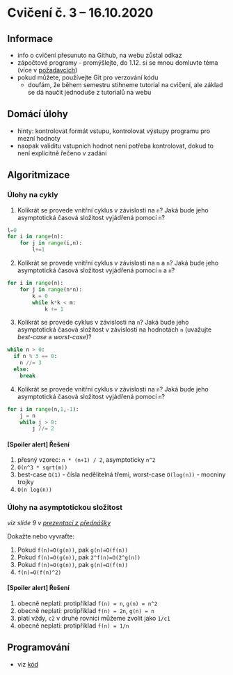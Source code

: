 # Cvičení č. 3 – 16.10.2020

## Informace
- info o cvičení přesunuto na Github, na webu zůstal odkaz
- zápočtové programy - promýšlejte, do 1.12. si se mnou domluvte téma (více v [požadavcích](../README.md))
- pokud můžete, používejte Git pro verzování kódu
  - doufám, že během semestru stihneme tutorial na cvičení, ale základ se dá naučit jednoduše z tutorialů na webu

## Domácí úlohy
- hinty: kontrolovat formát vstupu, kontrolovat výstupy programu pro mezní hodnoty
- naopak validitu vstupních hodnot není potřeba kontrolovat, dokud to není explicitně řečeno v zadání

## Algoritmizace
### Úlohy na cykly

1) Kolikrát se provede vnitřní cyklus v závislosti na `n`? Jaká bude jeho asymptotická časová složitost vyjádřená pomocí `n`?
```python
l=0
for i in range(n):
    for j in range(i,n):
        l+=1
```
2) Kolikrát se provede vnitřní cyklus v závislosti na `m` a `n`? Jaká bude jeho asymptotická časová složitost vyjádřená pomocí `m` a `n`?
```python
for i in range(n):
    for j in range(n*n):
        k = 0
        while k*k < m:
            k += 1
```
3) Kolikrát se provede cyklus v závislosti na `n`? Jaká bude jeho asymptotická časová složitost v závislosti na hodnotách `n` (uvažujte *best-case* a *worst-case*)?
```python
while n > 0:
  if n % 3 == 0:
    n //= 3
  else:
    break
```
4) Kolikrát se provede vnitřní cyklus v závislosti na `n`? Jaká bude jeho asymptotická časová složitost vyjádřená pomocí `n`?
```python
for i in range(n,1,-1):
    j = n
    while j > 0:
        j //= 2
```

#### [Spoiler alert] Řešení
1) přesný vzorec: `n * (n+1) / 2`, asymptoticky `n^2`
2) `O(n^3 * sqrt(m))`
3) best-case `Ω(1)` - čísla nedělitelná třemi, worst-case `O(log(n))` - mocniny trojky
4) `O(n log(n))` 

### Úlohy na asymptotickou složitost
*viz slide 9 v [prezentaci z přednášky](2Numericke.pdf)*

Dokažte nebo vyvraťte:
1. Pokud `f(n)=O(g(n))`, pak `g(n)=O(f(n))`
2. Pokud `f(n)=O(g(n))`, pak `2^f(n)=O(2^g(n))`
3. Pokud `f(n)=O(g(n))`, pak `g(n)=Ω(f(n))`
4. `f(n)=O(f(n)^2)`


#### [Spoiler alert] Řešení
1. obecně neplatí: protipříklad `f(n) = n`, `g(n) = n^2`
2. obecně neplatí: protipříklad `f(n) = 2n`, `g(n) = n`
3. platí vždy, `c2` v druhé rovnici můžeme zvolit jako `1/c1`
4. obecně neplatí: protipříklad `f(n) = 1/n`

## Programování
- viz [kód](lab03.py)
